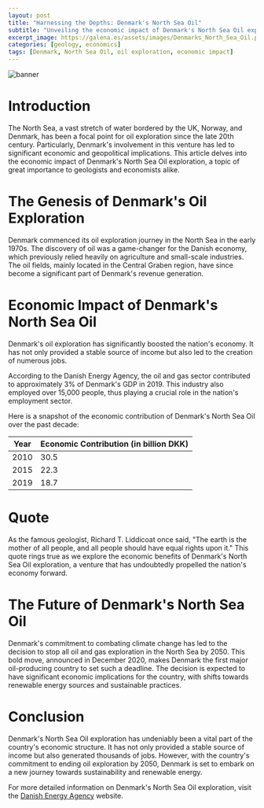 ```yaml
---
layout: post
title: "Harnessing the Depths: Denmark's North Sea Oil"
subtitle: "Unveiling the economic impact of Denmark's North Sea Oil exploration"
excerpt_image: https://galena.es/assets/images/Denmarks_North_Sea_Oil.png
categories: [geology, economics]
tags: [Denmark, North Sea Oil, oil exploration, economic impact]
---
```


![banner](https://galena.es/assets/images/Denmarks_North_Sea_Oil.png "Aerial view of Denmark's North Sea oil rigs, showcasing the offshore drilling platforms surrounded by ocean waves, symbolizing the economic impact of oil exploration on the country's geology and resources.")

# Introduction

The North Sea, a vast stretch of water bordered by the UK, Norway, and Denmark, has been a focal point for oil exploration since the late 20th century. Particularly, Denmark's involvement in this venture has led to significant economic and geopolitical implications. This article delves into the economic impact of Denmark's North Sea Oil exploration, a topic of great importance to geologists and economists alike.

# The Genesis of Denmark's Oil Exploration

Denmark commenced its oil exploration journey in the North Sea in the early 1970s. The discovery of oil was a game-changer for the Danish economy, which previously relied heavily on agriculture and small-scale industries. The oil fields, mainly located in the Central Graben region, have since become a significant part of Denmark's revenue generation.

# Economic Impact of Denmark's North Sea Oil

Denmark's oil exploration has significantly boosted the nation's economy. It has not only provided a stable source of income but also led to the creation of numerous jobs. 

According to the Danish Energy Agency, the oil and gas sector contributed to approximately 3% of Denmark's GDP in 2019. This industry also employed over 15,000 people, thus playing a crucial role in the nation's employment sector.

Here is a snapshot of the economic contribution of Denmark's North Sea Oil over the past decade:

| Year | Economic Contribution (in billion DKK) |
| ---- | ------------------------------------- |
| 2010 | 30.5                                  |
| 2015 | 22.3                                  |
| 2019 | 18.7                                  |

# Quote

As the famous geologist, Richard T. Liddicoat once said, "The earth is the mother of all people, and all people should have equal rights upon it." This quote rings true as we explore the economic benefits of Denmark's North Sea Oil exploration, a venture that has undoubtedly propelled the nation's economy forward.

# The Future of Denmark's North Sea Oil

Denmark's commitment to combating climate change has led to the decision to stop all oil and gas exploration in the North Sea by 2050. This bold move, announced in December 2020, makes Denmark the first major oil-producing country to set such a deadline. The decision is expected to have significant economic implications for the country, with shifts towards renewable energy sources and sustainable practices.

# Conclusion

Denmark's North Sea Oil exploration has undeniably been a vital part of the country's economic structure. It has not only provided a stable source of income but also generated thousands of jobs. However, with the country's commitment to ending oil exploration by 2050, Denmark is set to embark on a new journey towards sustainability and renewable energy.

For more detailed information on Denmark's North Sea Oil exploration, visit the [Danish Energy Agency](https://ens.dk/en) website.